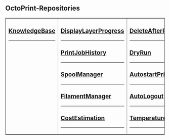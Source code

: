 
## OctoPrint-Repositories

<table border="1" style="width:100%;"><tr><td valign="top" width="33%">

### [KnowledgeBase](https://github.com/OllisGit/OctoPrint-KnowledgeBase)
---

</td><td valign="top" width="34%">

### [DisplayLayerProgress](https://github.com/OllisGit/OctoPrint-DisplayLayerProgress)
---

### [PrintJobHistory](https://github.com/OllisGit/OctoPrint-PrintJobHistory)
---

### [SpoolManager](https://github.com/OllisGit/OctoPrint-SpoolManager)
---

### [FilamentManager](https://github.com/OllisGit/OctoPrint-FilamentManager)
---


### [CostEstimation](https://github.com/OllisGit/OctoPrint-CostEstimation)
---

</td><td valign="top" width="33%">

### [DeleteAfterPrint](https://github.com/OllisGit/OctoPrint-DeleteAfterPrint)
---

### [DryRun](https://github.com/OllisGit/OctoPrint-DryRun)
---

### [AutostartPrint](https://github.com/OllisGit/Octoprint-AutostartPrint)
---

### [AutoLogout](https://github.com/OllisGit/OctoPrint-AutoLogout)
---

### [TemperatureLegendMover](https://github.com/OllisGit/OctoPrint-TemperatureLegendMover)
---
</td></tr></table>


<!--
**OllisGit/OllisGit** is a ✨ _special_ ✨ repository because its `README.md` (this file) appears on your GitHub profile.

Here are some ideas to get you started:

- 🔭 I’m currently working on ...
- 🌱 I’m currently learning ...
- 👯 I’m looking to collaborate on ...
- 🤔 I’m looking for help with ...
- 💬 Ask me about ...
- 📫 How to reach me: ...
- 😄 Pronouns: ...
- ⚡ Fun fact: ...
-->
